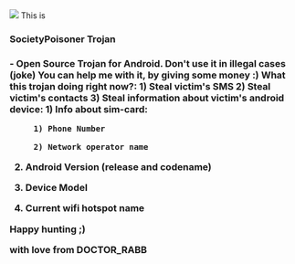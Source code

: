 <img src="http://updato.com/wp-content/uploads/2016/05/Android-Malware-.jpg">
This is <h3>SocietyPoisoner Trojan<h3> - Open Source Trojan for Android.
Don't use it in illegal cases (joke)
You can help me with it, by giving some money :)
What this trojan doing right now?:
1) Steal victim's SMS
2) Steal victim's contacts
3) Steal information about victim's android device:
  1) Info about sim-card:

         1) Phone Number

         2) Network operator name

  2) Android Version (release and codename)

  3) Device Model

  4) Current wifi hotspot name

Happy hunting ;)

with love from DOCTOR_RABB
